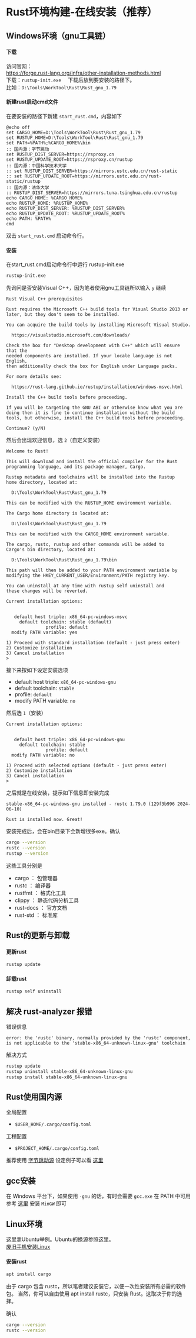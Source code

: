 # Rust环境构建-在线安装（推荐）

## Windows环境（gnu工具链）
#### 下载
访问官网：  
https://forge.rust-lang.org/infra/other-installation-methods.html  
下载：``rustup-init.exe  ``
下载后放到要安装的路径下。  
比如：``D:\Tools\WorkTool\Rust\Rust_gnu_1.79``

#### 新建rust启动cmd文件
在要安装的路径下新建 ``start_rust.cmd``，内容如下
```
@echo off
set CARGO_HOME=D:\Tools\WorkTool\Rust\Rust_gnu_1.79
set RUSTUP_HOME=D:\Tools\WorkTool\Rust\Rust_gnu_1.79
set PATH=%PATH%;%CARGO_HOME%\bin
:: 国内源：字节跳动
set RUSTUP_DIST_SERVER=https://rsproxy.cn
set RUSTUP_UPDATE_ROOT=https://rsproxy.cn/rustup
:: 国内源：中国科学技术大学
:: set RUSTUP_DIST_SERVER=https://mirrors.ustc.edu.cn/rust-static
:: set RUSTUP_UPDATE_ROOT=https://mirrors.ustc.edu.cn/rust-static/rustup
:: 国内源：清华大学
:: RUSTUP_DIST_SERVER=https://mirrors.tuna.tsinghua.edu.cn/rustup
echo CARGO_HOME: %CARGO_HOME%
echo RUSTUP_HOME: %RUSTUP_HOME%
echo RUSTUP_DIST_SERVER: %RUSTUP_DIST_SERVER%
echo RUSTUP_UPDATE_ROOT: %RUSTUP_UPDATE_ROOT%
echo PATH: %PATH%
cmd
```
双击 ``start_rust.cmd`` 启动命令行。

#### 安装
在start_rust.cmd启动命令行中运行 rustup-init.exe  
```bash
rustup-init.exe
```
先询问是否安装Visual C++，因为笔者使用gnu工具链所以输入 ``y`` 继续
```
Rust Visual C++ prerequisites

Rust requires the Microsoft C++ build tools for Visual Studio 2013 or
later, but they don't seem to be installed.

You can acquire the build tools by installing Microsoft Visual Studio.

  https://visualstudio.microsoft.com/downloads/

Check the box for "Desktop development with C++" which will ensure that the
needed components are installed. If your locale language is not English,
then additionally check the box for English under Language packs.

For more details see:

  https://rust-lang.github.io/rustup/installation/windows-msvc.html

Install the C++ build tools before proceeding.

If you will be targeting the GNU ABI or otherwise know what you are
doing then it is fine to continue installation without the build
tools, but otherwise, install the C++ build tools before proceeding.

Continue? (y/N)
```

然后会出现欢迎信息，选 ``2``（自定义安装）
```
Welcome to Rust!

This will download and install the official compiler for the Rust
programming language, and its package manager, Cargo.

Rustup metadata and toolchains will be installed into the Rustup
home directory, located at:

  D:\Tools\WorkTool\Rust\Rust_gnu_1.79

This can be modified with the RUSTUP_HOME environment variable.

The Cargo home directory is located at:

  D:\Tools\WorkTool\Rust\Rust_gnu_1.79

This can be modified with the CARGO_HOME environment variable.

The cargo, rustc, rustup and other commands will be added to
Cargo's bin directory, located at:

  D:\Tools\WorkTool\Rust\Rust_gnu_1.79\bin

This path will then be added to your PATH environment variable by
modifying the HKEY_CURRENT_USER/Environment/PATH registry key.

You can uninstall at any time with rustup self uninstall and
these changes will be reverted.

Current installation options:


   default host triple: x86_64-pc-windows-msvc
     default toolchain: stable (default)
               profile: default
  modify PATH variable: yes

1) Proceed with standard installation (default - just press enter)
2) Customize installation
3) Cancel installation
>
```

接下来按如下设定安装选项  
- default host triple: ``x86_64-pc-windows-gnu``
- default toolchain: ``stable``
- profile: ``default``
- modify PATH variable: ``no``

然后选 ``1``（安装）
```
Current installation options:


   default host triple: x86_64-pc-windows-gnu
     default toolchain: stable
               profile: default
  modify PATH variable: no

1) Proceed with selected options (default - just press enter)
2) Customize installation
3) Cancel installation
>
```
之后就是在线安装，提示如下信息即安装完成
```
stable-x86_64-pc-windows-gnu installed - rustc 1.79.0 (129f3b996 2024-06-10)

Rust is installed now. Great!
```

安装完成后，会在bin目录下会新增很多exe。确认
```bash
cargo --version
rustc --version
rustup --version
```

这些工具分别是
- cargo ： 包管理器
- rustc ： 编译器
- rustfmt ： 格式化工具
- clippy ： 静态代码分析工具
- rust-docs ： 官方文档
- rust-std ： 标准库

## Rust的更新与卸载
#### 更新rust
```bash
rustup update
```
#### 卸载rust
```bash
rustup self uninstall
```

## 解决 rust-analyzer 报错

错误信息
```
error: the 'rustc' binary, normally provided by the 'rustc' component, is not applicable to the 'stable-x86_64-unknown-linux-gnu' toolchain
```

解决方式
```bash
rustup update
rustup uninstall stable-x86_64-unknown-linux-gnu
rustup install stable-x86_64-unknown-linux-gnu
```

## Rust使用国内源
全局配置
 - ``$USER_HOME/.cargo/config.toml``

工程配置
 - ``$PROJECT_HOME/.cargo/config.toml``

推荐使用 [字节跳动源](https://rsproxy.cn/)
设定例子可以看 [这里](./rust_sample/.cargo/config.toml)

## gcc安装
在 Windows 平台下，如果使用 ``-gnu`` 的话，有时会需要 ``gcc.exe`` 在 PATH 中可用  
参考 [这里](../C/MinGW_zh_CN.md) 安装 ``MinGW`` 即可

## Linux环境
这里拿Ubuntu举例。Ubuntu的换源参照这里。  
[废旧手机安装Linux](../Other/Android-Linux_zh_CN.md)

#### 安装rust
```bash
apt install cargo
```
由于 cargo 包含 rustc，所以笔者建议安装它，以便一次性安装所有必需的软件包。
当然，你可以自由使用 apt install rustc，只安装 Rust。这取决于你的选择。

确认
```bash
cargo --version
rustc --version
```
